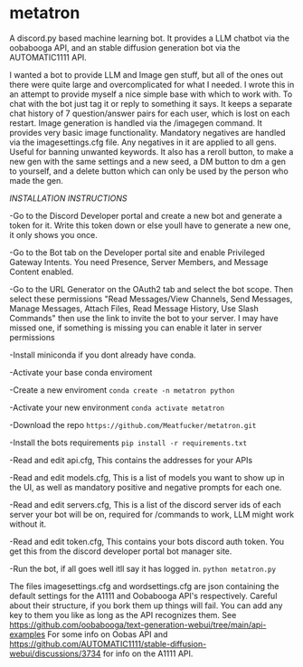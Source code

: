 # metatron
A discord.py based machine learning bot. It provides a LLM chatbot via the oobabooga API, and an stable diffusion generation bot via the AUTOMATIC1111 API.

I wanted a bot to provide LLM and Image gen stuff, but all of the ones out there were quite large and overcomplicated for what I needed. I wrote this in an attempt to provide myself a nice simple base with which to work with. 
To chat with the bot just tag it or reply to something it says. It keeps a separate chat history of 7 question/answer pairs for each user, which is lost on each restart. 
Image generation is handled via the /imagegen command. It provides very basic image functionality. Mandatory negatives are handled via the imagesettings.cfg file. Any negatives in it are applied to all gens. Useful for banning unwanted keywords. It also has a reroll button, to make a new gen with the same settings and a new seed, a DM button to dm a gen to yourself, and a delete button which can only be used by the person who made the gen.

*INSTALLATION INSTRUCTIONS*

-Go to the Discord Developer portal and create a new bot and generate a token for it. Write this token down or else youll have to generate a new one, it only shows you once.

-Go to the Bot tab on the Developer portal site and enable Privileged Gateway Intents. You need Presence, Server Members, and Message Content enabled.

-Go to the URL Generator on the OAuth2 tab and select the bot scope. Then select these permissions "Read Messages/View Channels, Send Messages, Manage Messages, Attach Files, Read Message History, Use Slash Commands" then use the link to invite the bot to your server. I may have missed one, if something is missing you can enable it later in server permissions

-Install miniconda if you dont already have conda.

-Activate your base conda enviroment

-Create a new enviroment `conda create -n metatron python`

-Activate your new environment `conda activate metatron`

-Download the repo `https://github.com/Meatfucker/metatron.git`

-Install the bots requirements `pip install -r requirements.txt`


-Read and edit api.cfg, This contains the addresses for your APIs

-Read and edit models.cfg, This is a list of models you want to show up in the UI, as well as mandatory positive and negative prompts for each one.

-Read and edit servers.cfg, This is a list of the discord server ids of each server your bot will be on, required for /commands to work, LLM might work without it.

-Read and edit token.cfg, This contains your bots discord auth token. You get this from the discord developer portal bot manager site.


-Run the bot, if all goes well itll say it has logged in. `python metatron.py`


The files imagesettings.cfg and wordsettings.cfg are json containing the default settings for the A1111 and Oobabooga API's respectively. Careful about their structure, if you bork them up things will fail. You can add any key to them you like as long as the API recognizes them. See https://github.com/oobabooga/text-generation-webui/tree/main/api-examples For some info on Oobas API and https://github.com/AUTOMATIC1111/stable-diffusion-webui/discussions/3734 for info on the A1111 API.
